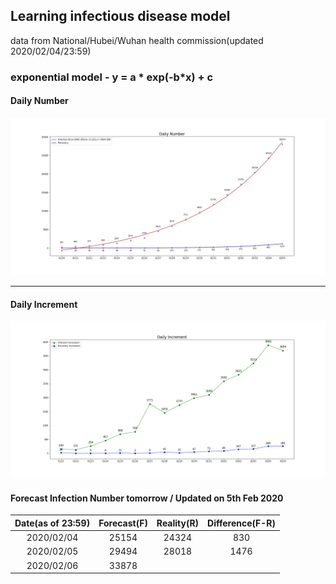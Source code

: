 ## Learning infectious disease model

data from National/Hubei/Wuhan health commission(updated 2020/02/04/23:59)

### exponential model - y = a * exp(-b*x) + c 
#### Daily Number
![2019nCoV](./resources/2019nCoV.jpg)

------


#### Daily Increment
![2019nCoV_inc](./resources/2019nCoV_inc.png)


#### Forecast Infection Number tomorrow / Updated on 5th Feb 2020

Date(as of 23:59) | Forecast(F) | Reality(R) | Difference(F-R) 
:------------------: | :------------: | :----------: | :---------------: 
2020/02/04     |    25154    | 24324      | 830            
2020/02/05     |    29494                 |28018|1476
2020/02/06 | 33878 ||



